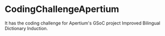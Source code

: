 CodingChallengeApertium
=======================

It has the coding challenge for Apertium's GSoC project Improved Bilingual Dictionary Induction.
